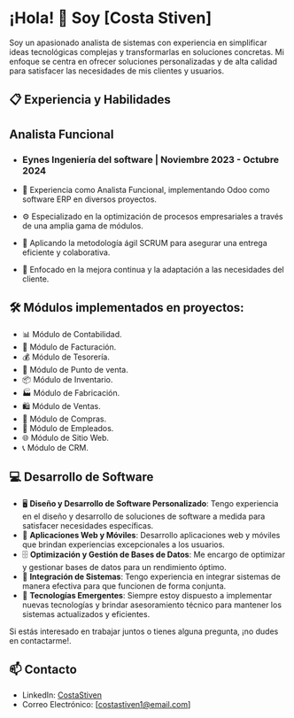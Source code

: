 # ¡Hola! 👋 Soy [Costa Stiven]

Soy un apasionado analista de sistemas con experiencia en simplificar ideas tecnológicas complejas y transformarlas en soluciones concretas. 
Mi enfoque se centra en ofrecer soluciones personalizadas y de alta calidad para satisfacer las necesidades de mis clientes y usuarios.

## 📋 Experiencia y Habilidades

## Analista Funcional
- ### Eynes Ingeniería del software | Noviembre 2023 - Octubre 2024

- 💼 Experiencia como Analista Funcional, implementando Odoo como software ERP en diversos proyectos.
- ⚙️ Especializado en la optimización de procesos empresariales a través de una amplia gama de módulos.
- 🚀 Aplicando la metodología ágil SCRUM para asegurar una entrega eficiente y colaborativa.
- 🔄 Enfocado en la mejora continua y la adaptación a las necesidades del cliente.

## 🛠️ Módulos implementados en proyectos:

- 📊 Módulo de Contabilidad.
- 🧾 Módulo de Facturación.
- 💰 Módulo de Tesorería.
- 🏪 Módulo de Punto de venta.
- 📦 Módulo de Inventario.
- 🏭 Módulo de Fabricación.
- 🛍️ Módulo de Ventas.
- 🛒 Módulo de Compras.
- 👷 Módulo de Empleados.
- 🌐 Módulo de Sitio Web.
- 📞 Módulo de CRM.

## 💻 Desarrollo de Software

- 🖥️ **Diseño y Desarrollo de Software Personalizado**: Tengo experiencia en el diseño y desarrollo de soluciones de software a medida para satisfacer necesidades específicas.
- 📱 **Aplicaciones Web y Móviles**: Desarrollo aplicaciones web y móviles que brindan experiencias excepcionales a los usuarios.
- 🗄️ **Optimización y Gestión de Bases de Datos**: Me encargo de optimizar y gestionar bases de datos para un rendimiento óptimo.
- 🔌 **Integración de Sistemas**: Tengo experiencia en integrar sistemas de manera efectiva para que funcionen de forma conjunta.
- 🚀 **Tecnologías Emergentes**: Siempre estoy dispuesto a implementar nuevas tecnologías y brindar asesoramiento técnico para mantener los sistemas actualizados y eficientes.

Si estás interesado en trabajar juntos o tienes alguna pregunta, ¡no dudes en contactarme!.

## 📫 Contacto

- LinkedIn: [CostaStiven](https://www.linkedin.com/in/stivencosta/)
- Correo Electrónico: [costastiven1@email.com]
